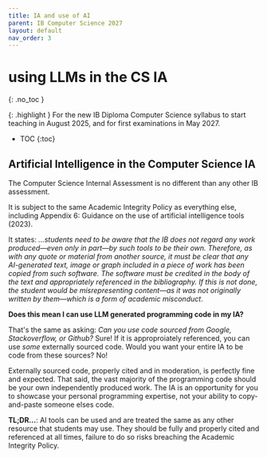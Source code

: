 ```yaml
---
title: IA and use of AI
parent: IB Computer Science 2027
layout: default
nav_order: 3
---
```


# using LLMs in the CS IA
{: .no_toc }

{: .highlight }
For the new IB Diploma Computer Science syllabus to start teaching in August 2025, and for first examinations in May 2027.

- TOC
{:toc} 

## Artificial Intelligence in the Computer Science IA

The Computer Science Internal Assessment is no different than any other IB assessment. 

It is subject to the same Academic Integrity Policy as everything else, including Appendix 6: Guidance on the use of artificial intelligence tools (2023). 

It states: _...students need to be aware that the IB does not regard any work produced—even only in part—by such tools to be their own. Therefore, as with any quote or material from another source, it must be clear that any AI-generated text, image or graph included in a piece of work has been copied from such software. The software must be credited in the body of the text and appropriately referenced in the bibliography. If this is not done, the student would be misrepresenting content—as it was not originally written by them—which is a form of academic misconduct_.

**Does this mean I can use LLM generated programming code in my IA?**

That's the same as asking: _Can you use code sourced from Google, Stackoverflow, or Github?_ Sure! If it is approproiately referenced, you can use _some_ externally sourced code. Would you want your entire IA to be code from these sources? No! 

Externally sourced code, properly cited and in moderation, is perfectly fine and expected. That said, the vast majority of the programming code should be your own independently produced work. The IA is an opportunity for you to showcase your personal programming expertise, not your ability to copy-and-paste someone elses code.

**TL;DR...**: AI tools can be used and are treated the same as any other resource that students may use. They should be fully and properly cited and referenced at all times, failure to do so risks breaching the Academic Integrity Policy.

